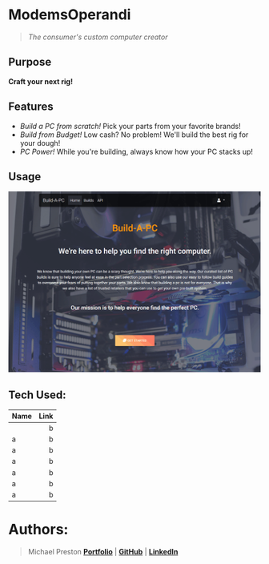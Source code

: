 # ModemsOperandi
> *The consumer's custom computer creator*

## Purpose
  **Craft your next rig!**
  
## Features
  - *Build a PC from scratch!*  Pick your parts from your favorite brands!
  - *Build from Budget!*  Low cash? No problem! We'll build the best rig for your dough!
  - *PC Power!*  While you're building, always know how your PC stacks up!
 
## Usage

![Selecting a Build](https://github.com/ScottW1731/ModemsOperandi/blob/master/screenshots/ModemsOperandi-BasicBuild.gif)

## Tech Used: 

| Name | Link |
| ----- | -----:|
|  | b |
| a | b |
| a | b |
| a | b |
| a | b |
| a | b |
| a | b |

# Authors:

> Michael Preston [**Portfolio**](http://mikepreston17.github.io/) | [**GitHub**](https://mikepreston17.github.com) | [**LinkedIn**](https://www.linkedin.com/in/michael-n-preston/)


